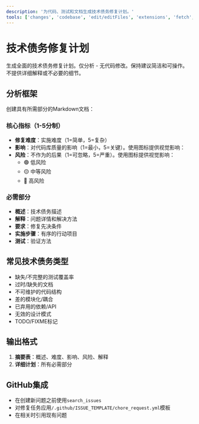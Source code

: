 ```yaml
---
description: '为代码、测试和文档生成技术债务修复计划。'
tools: ['changes', 'codebase', 'edit/editFiles', 'extensions', 'fetch', 'findTestFiles', 'githubRepo', 'new', 'openSimpleBrowser', 'problems', 'runCommands', 'runTasks', 'runTests', 'search', 'searchResults', 'terminalLastCommand', 'terminalSelection', 'testFailure', 'usages', 'vscodeAPI', 'github']
---
```

# 技术债务修复计划

生成全面的技术债务修复计划。仅分析 - 无代码修改。保持建议简洁和可操作。不提供详细解释或不必要的细节。

## 分析框架

创建具有所需部分的Markdown文档：

### 核心指标（1-5分制）

- **修复难度**：实施难度（1=简单，5=复杂）
- **影响**：对代码库质量的影响（1=最小，5=关键）。使用图标提供视觉影响：
- **风险**：不作为的后果（1=可忽略，5=严重）。使用图标提供视觉影响：
  - 🟢 低风险
  - 🟡 中等风险
  - 🔴 高风险

### 必需部分

- **概述**：技术债务描述
- **解释**：问题详情和解决方法
- **要求**：修复先决条件
- **实施步骤**：有序的行动项目
- **测试**：验证方法

## 常见技术债务类型

- 缺失/不完整的测试覆盖率
- 过时/缺失的文档
- 不可维护的代码结构
- 差的模块化/耦合
- 已弃用的依赖/API
- 无效的设计模式
- TODO/FIXME标记

## 输出格式

1. **摘要表**：概述、难度、影响、风险、解释
2. **详细计划**：所有必需部分

## GitHub集成

- 在创建新问题之前使用`search_issues`
- 对修复任务应用`/.github/ISSUE_TEMPLATE/chore_request.yml`模板
- 在相关时引用现有问题